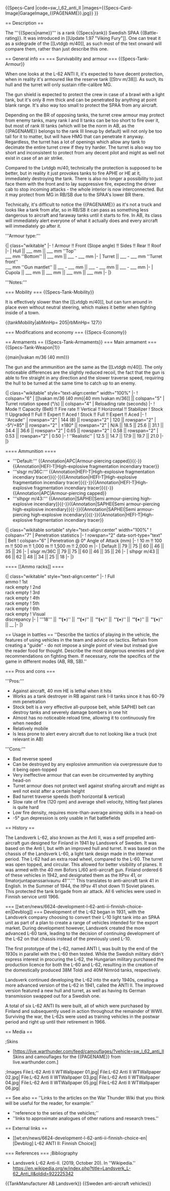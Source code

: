 {{Specs-Card
|code=sw_l_62_anti_II
|images={{Specs-Card-Image|GarageImage_{{PAGENAME}}.jpg}}
}}

== Description ==
<!-- ''In the description, the first part should be about the history of the creation and combat usage of the vehicle, as well as its key features. In the second part, tell the reader about the ground vehicle in the game. Insert a screenshot of the vehicle, so that if the novice player does not remember the vehicle by name, he will immediately understand what kind of vehicle the article is talking about.'' -->
The '''{{Specs|name}}''' is a rank {{Specs|rank}} Swedish SPAA {{Battle-rating}}. It was introduced in [[Update 1.97 "Viking Fury"]]. One can treat it as a sidegrade of the [[Lvtdgb m/40]], as such most of the text onward will compare them, rather than just describe this one.

== General info ==
=== Survivability and armour ===
{{Specs-Tank-Armour}}
<!-- ''Describe armour protection. Note the most well protected and key weak areas. Appreciate the layout of modules as well as the number and location of crew members. Is the level of armour protection sufficient, is the placement of modules helpful for survival in combat? If necessary use a visual template to indicate the most secure and weak zones of the armour.'' -->
When one looks at the L-62 ANTI II, it's expected to have decent protection, when in reality it's armoured like the reserve tank [[Strv m/38]]. As such, its hull and the turret will only sustain rifle-calibre MG. 

The gun shield is expected to protect the crew in case of a brawl with a light tank, but it's only 8 mm thick and can be penetrated by anything at point blank range. It's also way too small to protect the SPAA from any aircraft.

Depending on the BR of opposing tanks, the turret crew armour may protect from enemy tanks, many rank I and II tanks can be too short to fire over it, but most of rank III tanks (which will be the norm in AB, as the {{PAGENAME}} belongs to the rank III lineup by default) will not only be too tall for it to matter, but will have HMG that can penetrate it anyway. Regardless, the turret has a lot of openings which allow any tank to decimate the entire turret crew if they try harder. The turret is also way too short and inconsistent to protect from any decent pilot and might as well not exist in case of an air strike.

Compared to the Lvtdgb m/40, technically the protection is supposed to be better, but in reality it just provokes tanks to fire APHE or HE at it, immediately destroying the tank. There is also no longer a possibility to just face them with the front and to lay suppressive fire, expecting the driver cab to stop incoming attacks - the whole interior is now interconnected. But it may protect from MG in RB/SB due to the SPAA's lower BR there.

Technically, it's difficult to notice the {{PAGENAME}} as it's not a truck and looks like a tank from afar, so in RB/SB it can pass as something less dangerous to aircraft and faraway tanks until it starts to fire. In AB, its class will immediately alert everyone of what it actually does and every aircraft will immediately go after it.

'''Armour type:''' <!-- The types of armour present on the vehicle and their general locations -->
<!-- Example: * Rolled homogeneous armour (Front, Side, Rear, Hull roof)
* Cast homogeneous armour (Turret, Transmission area) -->

{| class="wikitable"
|-
! Armour !! Front (Slope angle) !! Sides !! Rear !! Roof
|-
| Hull || ___ mm || ___ mm ''Top'' <br> ___ mm ''Bottom'' || ___ mm || ___ - ___ mm
|-
| Turret || ___ - ___ mm ''Turret front'' <br> ___ mm ''Gun mantlet'' || ___ - ___ mm || ___ - ___ mm || ___ - ___ mm
|-
| Cupola || ___ mm || ___ mm || ___ mm || ___ mm
|-
|}

'''Notes:''' <!-- Any additional notes which the user needs to be aware of -->
<!-- Example: * Suspension wheels are 20 mm thick, tracks are 30 mm thick, and torsion bars are 60 mm thick. -->

=== Mobility ===
{{Specs-Tank-Mobility}}
<!-- ''Write about the mobility of the ground vehicle. Estimate the specific power and manoeuvrability, as well as the maximum speed forwards and backwards.'' -->

It is effectively slower than the [[Lvtdgb m/40]], but can turn around in place even without neutral steering, which makes it better when fighting inside of a town.

{{tankMobility|abMinHp= 205|rbMinHp= 127}}

=== Modifications and economy ===
{{Specs-Economy}}

== Armaments ==
{{Specs-Tank-Armaments}}
=== Main armament ===
{{Specs-Tank-Weapon|1}}
<!-- ''Give the reader information about the characteristics of the main gun. Assess its effectiveness in a battle based on the reloading speed, ballistics and the power of shells. Do not forget about the flexibility of the fire, that is how quickly the cannon can be aimed at the target, open fire on it and aim at another enemy. Add a link to the main article on the gun: <code><nowiki>{{main|Name of the weapon}}</nowiki></code>. Describe in general terms the ammunition available for the main gun. Give advice on how to use them and how to fill the ammunition storage.'' -->
{{main|lvakan m/36 (40 mm)}}

The gun and the ammunition are the same as the [[Lvtdgb m/40]]. The only noticeable differences are the slightly reduced recoil, the fact that the gun is able to fire straight in any direction and the slower traverse speed, requiring the hull to be turned at the same time to catch up to an enemy.

{| class="wikitable" style="text-align:center" width="100%"
|-
! colspan="6" | [[lvakan m/36 (40 mm)|40 mm lvakan m/36]] || colspan="5" | Turret rotation speed (°/s) || colspan="4" | Reloading rate (seconds)
|-
! Mode !! Capacity (Belt) !! Fire rate !! Vertical !! Horizontal !! Stabilizer
! Stock !! Upgraded !! Full !! Expert !! Aced
! Stock !! Full !! Expert !! Aced
|-
! ''Arcade''
| rowspan="2" | 144 (8) || rowspan="2" | 120 || rowspan="2" | -5°/+85° || rowspan="2" | ±180° || rowspan="2" | N/A || 18.5 || 25.6 || 31.1 || 34.4 || 36.6 || rowspan="2" | 0.65 || rowspan="2" | 0.58 || rowspan="2" | 0.53 || rowspan="2" | 0.50
|-
! ''Realistic''
| 12.5 || 14.7 || 17.9 || 19.7 || 21.0
|-
|}

==== Ammunition ====

* '''Default:''' {{Annotation|APC|Armour-piercing capped}}{{-}}{{Annotation|HEFI-T|High-explosive fragmentation incendiary tracer}}
* '''slsgr m/36C:''' {{Annotation|HEFI-T|High-explosive fragmentation incendiary tracer}}{{-}}{{Annotation|HEFI-T|High-explosive fragmentation incendiary tracer}}{{-}}{{Annotation|HEFI-T|High-explosive fragmentation incendiary tracer}}{{-}}{{Annotation|APC|Armour-piercing capped}}
* '''slhpgr m/43:''' {{Annotation|SAPHEI|Semi armour-piercing high-explosive incendiary}}{{-}}{{Annotation|SAPHEI|Semi armour-piercing high-explosive incendiary}}{{-}}{{Annotation|SAPHEI|Semi armour-piercing high-explosive incendiary}}{{-}}{{Annotation|HEFI-T|High-explosive fragmentation incendiary tracer}}

{| class="wikitable sortable" style="text-align:center" width="100%"
! colspan="7" | Penetration statistics
|-
! rowspan="2" data-sort-type="text" | Belt
! colspan="6" | Penetration @ 0° Angle of Attack (mm)
|-
! 10 m !! 100 m !! 500 m !! 1,000 m !! 1,500 m !! 2,000 m
|-
| Default || 79 || 75 || 60 || 46 || 35 || 26
|-
| slsgr m/36C || 79 || 75 || 60 || 46 || 35 || 26
|-
| slhpgr m/43 || 66 || 62 || 48 || 34 || 25 || 18
|-
|}

==== [[Ammo racks]] ====
<!-- [[File:Ammoracks_{{PAGENAME}}.png|right|thumb|x250px|[[Ammo racks]] of the {{PAGENAME}}]] -->
<!-- '''Last updated:''' -->
{| class="wikitable" style="text-align:center"
|-
! Full<br>ammo
! 1st<br>rack empty
! 2nd<br>rack empty
! 3rd<br>rack empty
! 4th<br>rack empty
! 5th<br>rack empty
! 6th<br>rack empty
! Visual<br>discrepancy
|-
| '''18''' || __&nbsp;''(+__)'' || __&nbsp;''(+__)'' || __&nbsp;''(+__)'' || __&nbsp;''(+__)'' || __&nbsp;''(+__)'' || __&nbsp;''(+__)'' || __
|-
|}

== Usage in battles ==
''Describe the tactics of playing in the vehicle, the features of using vehicles in the team and advice on tactics. Refrain from creating a "guide" - do not impose a single point of view but instead give the reader food for thought. Describe the most dangerous enemies and give recommendations on fighting them. If necessary, note the specifics of the game in different modes (AB, RB, SB).''

=== Pros and cons ===
<!-- ''Summarise and briefly evaluate the vehicle in terms of its characteristics and combat effectiveness. Mark its pros and cons in a bulleted list. Try not to use more than 6 points for each of the characteristics. Avoid using categorical definitions such as "bad", "good" and the like - use substitutions with softer forms such as "inadequate" and "effective".'' -->

'''Pros:'''

* Against aircraft, 40 mm HE is lethal when it hits
* Works as a tank destroyer in RB against rank I-II tanks since it has 60-79 mm penetration
* Stock belt is a very effective all-purpose belt, while SAPHEI belt can destroy tanks and severely damage bombers in one hit
* Almost has no noticeable reload time, allowing it to continuously fire when needed
* Relatively mobile
* Is less prone to alert every aircraft due to not looking like a truck (not relevant in AB)

'''Cons:'''

* Bad reverse speed
* Can be destroyed by any explosive ammunition via overpressure due to it being open-topped
* Very ineffective armour that can even be circumvented by anything head-on
* Turret armour does not protect well against strafing aircraft and might as well not exist after a certain height
* Bad turret traverse speeds (both horizontal & vertical)
* Slow rate of fire (120 rpm) and average shell velocity, hitting fast planes is quite hard
* Low fire density, requires more-than-average aiming skills in a head-on
* -5° gun depression is only usable in flat battlefields

== History ==
<!-- ''Describe the history of the creation and combat usage of the vehicle in more detail than in the introduction. If the historical reference turns out to be too long, take it to a separate article, taking a link to the article about the vehicle and adding a block "/History" (example: <nowiki>https://wiki.warthunder.com/(Vehicle-name)/History</nowiki>) and add a link to it here using the <code>main</code> template. Be sure to reference text and sources by using <code><nowiki><ref></ref></nowiki></code>, as well as adding them at the end of the article with <code><nowiki><references /></nowiki></code>. This section may also include the vehicle's dev blog entry (if applicable) and the in-game encyclopedia description (under <code><nowiki>=== In-game description ===</nowiki></code>, also if applicable).'' -->

The Landsverk L-62, also known as the Anti II, was a self propelled anti-aircraft gun designed for Finland in 1941 by Landsverk of Sweden. It was based on the Anti I, but with an improved hull and turret. It was based on the chassis of the Landsverk L-60, a light tank design made in the interwar period. The L-62 had an extra road wheel, compared to the L-60. The turret was open topped, and circular. This allowed for better visibility of planes. It was armed with the 40 mm Bofors L/60 anti-aircraft gun. Finland ordered 6 of these vehicles in 1942, and designated them as the ItPsv 41, or Ilmatorjuntapanssarivaunu 41'''.''' This translates to anti-aircraft tank 41 in English. In the Summer of 1944, the ItPsv 41 shot down 11 Soviet planes. This protected the tank brigade from air attack. All 6 vehicles were used in Finnish service until 1966.

=== [[wt:en/news/6624-development-l-62-anti-ii-finnish-choice-en|Devblog]] ===
Development of the L-62 began in 1931, with the Landsverk company choosing to convert their L-10 light tank into an SPAA unit as part of a plan to create a range of vehicles intended for the export market. During development however, Landsverk created the more advanced L-60 tank, leading to the decision of continuing development of the L-62 on that chassis instead of the previously used L-10.

The first prototype of the L-62, named ANTI I, was built by the end of the 1930s in parallel with the L-60 then tested. While the Swedish military didn't express interest in procuring the L-62, the Hungarian military purchased the production licence for both the L-60 and L-62, resulting in the creation of the domestically produced 38M Toldi and 40M Nimród tanks, respectively.

Landsverk continued developing the L-62 into the early 1940s, creating a more advanced version of the L-62 in 1941, called the ANTI II. The improved version featured a new hull and turret, as well as having its German transmission swapped out for a Swedish one.

A total of six L-62 ANTI IIs were built, all of which were purchased by Finland and subsequently used in action throughout the remainder of WWII. Surviving the war, the L-62s were used as training vehicles in the postwar period and right up until their retirement in 1966.

== Media ==
<!-- ''Excellent additions to the article would be video guides, screenshots from the game, and photos.'' -->

;Skins

* [https://live.warthunder.com/feed/camouflages/?vehicle=sw_l_62_anti_II Skins and camouflages for the {{PAGENAME}} from live.warthunder.com.]

;Images
<gallery mode="packed" heights="150">
File:L-62 Anti II WTWallpaper 01.jpg|
File:L-62 Anti II WTWallpaper 02.jpg|
File:L-62 Anti II WTWallpaper 03.jpg|
File:L-62 Anti II WTWallpaper 04.jpg|
File:L-62 Anti II WTWallpaper 05.jpg|
File:L-62 Anti II WTWallpaper 06.jpg|
</gallery>

== See also ==
''Links to the articles on the War Thunder Wiki that you think will be useful for the reader, for example:''

* ''reference to the series of the vehicles;''
* ''links to approximate analogues of other nations and research trees.''

== External links ==
<!-- ''Paste links to sources and external resources, such as:''
* ''topic on the official game forum;''
* ''other literature.'' -->

* [[wt:en/news/6624-development-l-62-anti-ii-finnish-choice-en|[Devblog] L-62 ANTI II: Finnish Choice]]

=== References ===
;Bibliography
* Landsverk L-62 Anti-II. (2019, October 20). In ''Wikipedia.'' https://en.wikipedia.org/w/index.php?title=Landsverk_L-62_Anti_II&oldid=922225342

{{TankManufacturer AB Landsverk}}
{{Sweden anti-aircraft vehicles}}